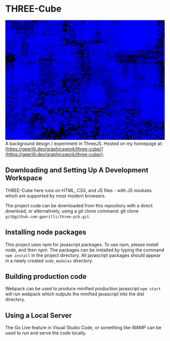 # THREE-Cube
![ThreeJS Cube Animation](/three-cube.png)
A background design / experiment in ThreeJS. Hosted on my homepage at: [https://gperilli.dev/graphicswork/three-cube/](https://gperilli.dev/graphicswork/three-cube/).

## Downloading and Setting Up A Development Workspace

THREE-Cube here runs on HTML, CSS, and JS files - with JS modules which are supported by most modern browsers. 

The project code can be downloaded from this repository with a direct download, or alternatively, using a git clone command: git clone ``git@github.com:gperilli/three-pcb.git``.

## Installing node packages
This project uses npm for javascript packages. To use npm, please install node, and then npm. The packages can be installed by typing the command `npm install` in the project directory. All javascript packages should appear in a newly created `node_modules` directory.

## Building production code
Webpack can be used to produce minified production javascript.`npm start` will run webpack which outputs the minified javascript into the dist directory.

## Using a Local Server
The Go Live feature in Visual Studio Code, or something like WAMP can be used to run and serve the code locally. 

